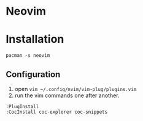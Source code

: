 # Neovim

# Installation

```
pacman -s neovim
```

## Configuration

1. open `vim ~/.config/nvim/vim-plug/plugins.vim`
2. run the vim commands one after another.

``` vim-snippet
:PlugInstall
:CocInstall coc-explorer coc-snippets
```
